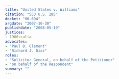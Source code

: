 ```yaml
---
title: "United States v. Williams"
citation: "553 U.S. 285"
docket: "06-694"
argdate: "2007-10-30"
publishdate: "2008-05-19"
justices:
- 1986scalia
advocates:
- "Paul D. Clement"
- "Richard J. Diaz"
roles:
- "Solicitor General, on behalf of the Petitioner"
- "on behalf of the Respondent"
summary: ""
---
```



